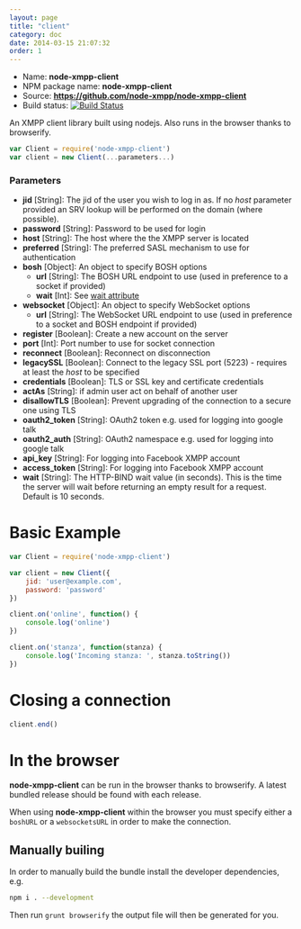 ```yaml
---
layout: page
title: "client"
category: doc
date: 2014-03-15 21:07:32
order: 1
---
```


* Name: __node-xmpp-client__
* NPM package name: __node-xmpp-client__
* Source: __https://github.com/node-xmpp/node-xmpp-client__
* Build status: [![Build Status](https://secure.travis-ci.org/node-xmpp/node-xmpp-client.png)](http://travis-ci.org/node-xmpp/node-xmpp-cient)

An XMPP client library built using nodejs. Also runs in the browser thanks to browserify.

```javascript
var Client = require('node-xmpp-client')
var client = new Client(...parameters...)
```

### Parameters

* __jid__ [String]: The jid of the user you wish to log in as. If no _host_ parameter provided an SRV lookup will be performed on the domain (where possible).
* __password__ [String]: Password to be used for login
* __host__ [String]: The host where the the XMPP server is located
* __preferred__ [String]: The preferred SASL mechanism to use for authentication
* __bosh__ [Object]: An object to specify BOSH options
  * __url__ [String]: The BOSH URL endpoint to use (used in preference to a socket if provided)
  * __wait__ [Int]: See [wait attribute](http://xmpp.org/extensions/xep-0124.html#session-request)
* __websocket__ [Object]: An object to specify WebSocket options
  * __url__ [String]: The WebSocket URL endpoint to use (used in preference to a socket and BOSH endpoint if provided)
* __register__ [Boolean]: Create a new account on the server
* __port__ [Int]: Port number to use for socket connection
* __reconnect__ [Boolean]: Reconnect on disconnection
* __legacySSL__ [Boolean]: Connect to the legacy SSL port (5223) - requires at least the _host_ to be specified
* __credentials__ [Boolean]: TLS or SSL key and certificate credentials
* __actAs__ [String]: if admin user act on behalf of another user
* __disallowTLS__ [Boolean]: Prevent upgrading of the connection to a secure one using TLS
* __oauth2_token__ [String]: OAuth2 token e.g. used for logging into google talk
* __oauth2_auth__ [String]: OAuth2 namespace e.g. used for logging into google talk
* __api_key__ [String]: For logging into Facebook XMPP account
* __access_token__ [String]: For logging into Facebook XMPP account
* __wait__ [String]: The HTTP-BIND wait value (in seconds). This is the time the server will wait before returning an empty result for a request. Default is 10 seconds.

# Basic Example

```javascript
var Client = require('node-xmpp-client')

var client = new Client({
    jid: 'user@example.com',
    password: 'password'
})

client.on('online', function() {
    console.log('online')
})

client.on('stanza', function(stanza) {
    console.log('Incoming stanza: ', stanza.toString())
})
```

# Closing a connection

```javascript
client.end()
```

# In the browser

__node-xmpp-client__ can be run in the browser thanks to browserify. A latest bundled release should be found with each release.

When using __node-xmpp-client__ within the browser you must specify either a `boshURL` or a `websocketsURL` in order to make the connection.

## Manually builing

In order to manually build the bundle install the developer dependencies, e.g.

```bash
npm i . --development
```

Then run `grunt browserify` the output file will then be generated for you.
